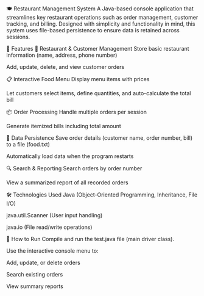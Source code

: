 🍽️ Restaurant Management System
A Java-based console application that streamlines key restaurant operations such as order management, customer tracking, and billing. Designed with simplicity and functionality in mind, this system uses file-based persistence to ensure data is retained across sessions.

🚀 Features
🏪 Restaurant & Customer Management
Store basic restaurant information (name, address, phone number)

Add, update, delete, and view customer orders

📋 Interactive Food Menu
Display menu items with prices

Let customers select items, define quantities, and auto-calculate the total bill

📦 Order Processing
Handle multiple orders per session

Generate itemized bills including total amount

💾 Data Persistence
Save order details (customer name, order number, bill) to a file (food.txt)

Automatically load data when the program restarts

🔍 Search & Reporting
Search orders by order number

View a summarized report of all recorded orders

🛠️ Technologies Used
Java (Object-Oriented Programming, Inheritance, File I/O)

java.util.Scanner (User input handling)

java.io (File read/write operations)

🧪 How to Run
Compile and run the test.java file (main driver class).

Use the interactive console menu to:

Add, update, or delete orders

Search existing orders

View summary reports

